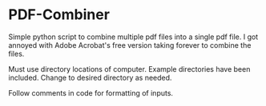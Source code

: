 # PDF-Combiner
Simple python script to combine multiple pdf files into a single pdf file. I got annoyed with Adobe Acrobat's free version taking forever to combine the files.

Must use directory locations of computer. Example directories have been included. Change to desired directory as needed.

Follow comments in code for formatting of inputs.
